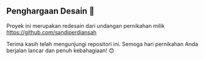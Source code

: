 ## Penghargaan Desain 🎨
Proyek ini merupakan redesain dari undangan pernikahan milik https://github.com/sandiperdiansah

Terima kasih telah mengunjungi repositori ini. Semoga hari pernikahan Anda berjalan lancar dan penuh kebahagiaan! 😊
